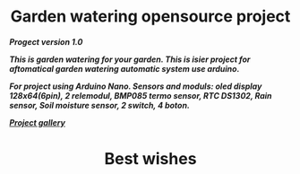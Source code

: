 <h1 align="center">Garden watering opensource project</h1>
<h5>Progect version 1.0</5>

<p>This is garden watering for your garden. This is isier project for aftomatical garden watering automatic system use arduino.</p>

<p>For project using Arduino Nano. Sensors and moduls: oled display 128x64(6pin), 2 relemodul, BMP085 termo sensor, RTC DS1302, Rain sensor, Soil moisture sensor, 2 switch, 4 boton.</p>

[Project gallery](/docs/GALLERY.md)
<!-- Ctrl+Shift+V - for demo test  -->

<h1 align="center">Best wishes</h1>